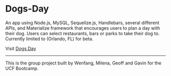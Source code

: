 # Dogs-Day

An app using Node.js, MySQL, Sequelize.js, Handlebars, several different APIs, and Materialize framework that encourages users to plan a day with their dog. Users can select restaurants, bars or parks to take their dog to. Currently limited to (Orlando, FL) for beta. 

Visit [Dogs Day](https://dogs-day.herokuapp.com/)

----
This is the group project built by Wenfang, Milena, Geoff and Gavin for the UCF Bootcamp.
